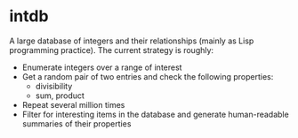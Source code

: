 # intdb

A large database of integers and their relationships (mainly as Lisp
programming practice). The current strategy is roughly:

- Enumerate integers over a range of interest
- Get a random pair of two entries and check the following properties:
	- divisibility
	- sum, product
- Repeat several million times
- Filter for interesting items in the database and generate human-readable
  summaries of their properties
